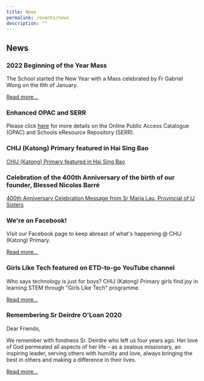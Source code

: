```yaml
---
title: News
permalink: /events/news
description: ""
---
```

## News


### 2022 Beginning of the Year Mass


The School started the New Year with a Mass celebrated by Fr Gabriel Wong on the 6th of January.

  

[Read more...](https://staging.dv22qe1j6nsk1.amplifyapp.com/events/2022-beginning-of-the-year-mass)

### Enhanced OPAC and SERR


Please click [here](https://staging.dv22qe1j6nsk1.amplifyapp.com/events/enhanced-opac-and-serr) for more details on the Online Public Access Catalogue (OPAC) and Schools eResource Repository (SERR).

### CHIJ (Katong) Primary featured in Hai Sing Bao


[CHIJ (Katong) Primary featured in Hai Sing Bao](https://staging.dv22qe1j6nsk1.amplifyapp.com/events/chij-katong-primary-featured-in-hai-sing-bao)

### Celebration of the 400th Anniversary of the birth of our founder, Blessed Nicolas Barré


[400th Anniversary Celebration Message from Sr Maria Lau, Provincial of IJ Sisters](https://staging.dv22qe1j6nsk1.amplifyapp.com/events/celebration-of-the-400th-anniversary-of-the-birth-of-our-founder-blessed-nicolas-barr)

### We're on Facebook!


Visit our Facebook page to keep abreast of what's happening @ CHIJ (Katong) Primary.

  

[Read more...](https://staging.dv22qe1j6nsk1.amplifyapp.com/events/were-on-facebook)

### Girls Like Tech featured on ETD-to-go YouTube channel

Who says technology is just for boys? CHIJ (Katong) Primary girls find joy in learning STEM through "Girls Like Tech" programme.

  

[Read more...](https://staging.dv22qe1j6nsk1.amplifyapp.com/events/girls-like-tech-featured-on-etd-to-go-youtube-channel)

### Remembering Sr Deirdre O'Loan 2020


Dear Friends,

  

We remember with fondness Sr. Deirdre who left us four years ago. Her love of God permeated all aspects of her life – as a zealous missionary, an inspiring leader, serving others with humility and love, always bringing the best in others and making a difference in their lives.

  

[Read more...](https://staging.dv22qe1j6nsk1.amplifyapp.com/events/remembering-sr-deirdre-oloan-2020)